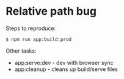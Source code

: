 # Relative path bug

Steps to reproduce:

```
$ npm run app:build:prod

```

Other tasks:

* app:serve:dev - dev with browser sync
* app:cleanup - cleans up build/serve files
